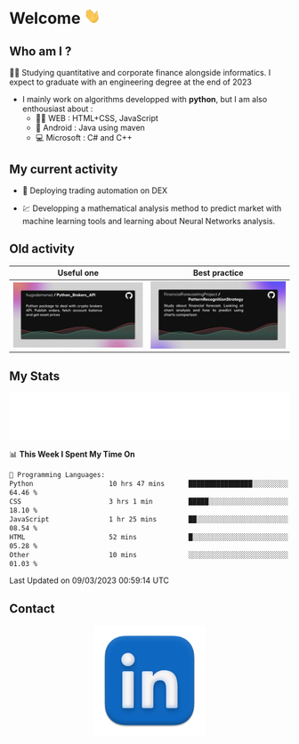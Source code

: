 # Welcome <img src="assets/hello.gif" width="30px"/>


## Who am I ?

:man_student: Studying quantitative and corporate finance alongside informatics. I expect to graduate with an engineering degree at the end of 2023

*  I mainly work on algorithms developped with **python**, but I am also enthousiast about :
    * :man_technologist: WEB : HTML+CSS, JavaScript
    * :iphone: Android : Java using maven
    * :computer: Microsoft : C# and C++

## My current activity

* :rocket: Deploying trading automation on DEX

* :chart: Developping a mathematical analysis method to predict market with machine learning tools and learning about Neural Networks analysis.

## Old activity

| Useful one | Best practice|
| ------------- | ------------- |
| [![](assets/BrokerAPI.png)](https://github.com/hugodemenez/Python_Brokers_API)  | [![](assets/PatternRecognitionStrategy.png)](https://github.com/FinancialForecastingProject/PatternRecognitionStrategy.git)  |

## My Stats

<p align=center>
<img src="metrics.plugin.wakatime.svg" alt="Metrics">
</p>

<!--START_SECTION:waka-->
📊 **This Week I Spent My Time On** 

```text
💬 Programming Languages: 
Python                   10 hrs 47 mins      ████████████████░░░░░░░░░   64.46 % 
CSS                      3 hrs 1 min         █████░░░░░░░░░░░░░░░░░░░░   18.10 % 
JavaScript               1 hr 25 mins        ██░░░░░░░░░░░░░░░░░░░░░░░   08.54 % 
HTML                     52 mins             █░░░░░░░░░░░░░░░░░░░░░░░░   05.28 % 
Other                    10 mins             ░░░░░░░░░░░░░░░░░░░░░░░░░   01.03 % 
```


 Last Updated on 09/03/2023 00:59:14 UTC
<!--END_SECTION:waka-->

## Contact

<p align=center >
<a href="https://www.linkedin.com/in/hugo-demenez/">
<picture>
  <source media="(prefers-color-scheme: dark)" srcset="assets/linkedin_light.png">
  <img height="200px" width="200px" alt="Linkedin link" src="assets/linkedin.png">
</picture>
</a>
</p>


